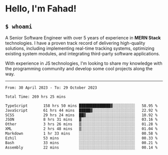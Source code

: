 <h1>Hello, I'm Fahad!</h1>

<h2><code>$ whoami</code></h2>

A Senior Software Engineer with over 5 years of experience in **MERN Stack** technologies. I have a proven track record of delivering high-quality solutions, including implementing real-time tracking systems, optimizing existing system modules, and integrating third-party software applications.

With experience in JS technologies, I'm looking to share my knowledge with the programming community and develop some cool projects along the way.

---

<!--START_SECTION:waka-->

```txt
From: 30 April 2023 - To: 29 October 2023

Total Time: 269 hrs 25 mins

TypeScript       158 hrs 50 mins ██████████████▓░░░░░░░░░░   58.95 %
JavaScript       61 hrs 44 mins  █████▓░░░░░░░░░░░░░░░░░░░   22.92 %
SCSS             29 hrs 24 mins  ██▓░░░░░░░░░░░░░░░░░░░░░░   10.92 %
JSON             8 hrs 31 mins   ▓░░░░░░░░░░░░░░░░░░░░░░░░   03.16 %
Other            3 hrs 26 mins   ▒░░░░░░░░░░░░░░░░░░░░░░░░   01.28 %
XML              2 hrs 48 mins   ▒░░░░░░░░░░░░░░░░░░░░░░░░   01.04 %
Markdown         1 hr 33 mins    ░░░░░░░░░░░░░░░░░░░░░░░░░   00.58 %
Ezhil            53 mins         ░░░░░░░░░░░░░░░░░░░░░░░░░   00.33 %
Bash             33 mins         ░░░░░░░░░░░░░░░░░░░░░░░░░   00.21 %
Assembly         22 mins         ░░░░░░░░░░░░░░░░░░░░░░░░░   00.14 %
```

<!--END_SECTION:waka-->

<!--
**heyFahad/heyFahad** is a ✨ _special_ ✨ repository because its `README.md` (this file) appears on your GitHub profile.

Here are some ideas to get you started:

- 🔭 I’m currently working on ...
- 🌱 I’m currently learning ...
- 👯 I’m looking to collaborate on ...
- 🤔 I’m looking for help with ...
- 💬 Ask me about ...
- 📫 How to reach me: ...
- 😄 Pronouns: ...
- ⚡ Fun fact: ...
-->
